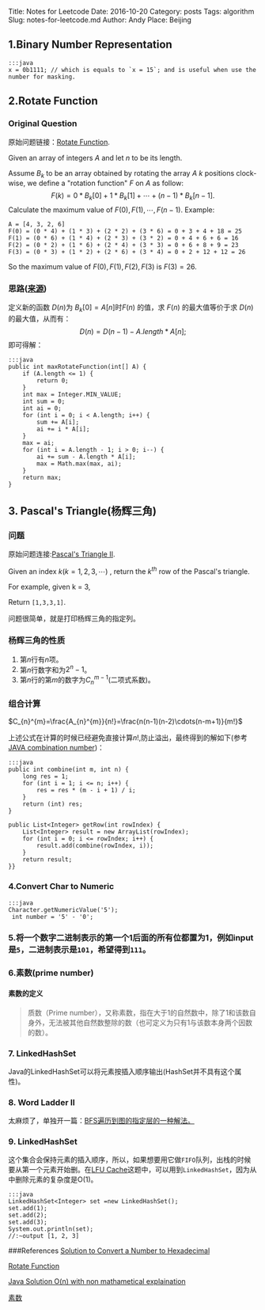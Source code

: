 Title: Notes for Leetcode
Date: 2016-10-20
Category: posts
Tags: algorithm
Slug: notes-for-leetcode.md
Author: Andy
Place: Beijing

## 1.Binary Number Representation 
    :::java
    x = 0b1111; // which is equals to `x = 15`; and is useful when use the number for masking.
    
## 2.Rotate Function
### Original Question
原始问题链接：[Rotate Function](https://leetcode.com/problems/rotate-function/).

Given an array of integers $A$ and let $n$ to be its length.

Assume $B_k$ to be an array obtained by rotating the array $A$ $k$ positions clock-wise, we define a "rotation function" $F$ on $A$ as follow:
$$
F(k) = 0 * B_k[0] + 1 * B_k[1] + \cdots + (n-1) * B_k[n-1].
$$
Calculate the maximum value of $F(0), F(1), \cdots, F(n-1)$.
Example:

    A = [4, 3, 2, 6]
    F(0) = (0 * 4) + (1 * 3) + (2 * 2) + (3 * 6) = 0 + 3 + 4 + 18 = 25
    F(1) = (0 * 6) + (1 * 4) + (2 * 3) + (3 * 2) = 0 + 4 + 6 + 6 = 16
    F(2) = (0 * 2) + (1 * 6) + (2 * 4) + (3 * 3) = 0 + 6 + 8 + 9 = 23
    F(3) = (0 * 3) + (1 * 2) + (2 * 6) + (3 * 4) = 0 + 2 + 12 + 12 = 26

So the maximum value of $F(0), F(1), F(2), F(3)$ is $F(3) = 26$.

### 思路([来源](https://discuss.leetcode.com/topic/58616/java-solution-o-n-with-non-mathametical-explaination/8))
定义新的函数 $D(n)$为 $B_k[0]=A[n]$时$F(n)$ 的值，求 $F(n)$ 的最大值等价于求 $D(n)$ 的最大值，从而有：
$$
   D(n) = D(n-1) - A.length*A[n];
$$
即可得解：

    :::java
    public int maxRotateFunction(int[] A) {
        if (A.length <= 1) {
            return 0;
        }
        int max = Integer.MIN_VALUE;
        int sum = 0;
        int ai = 0;
        for (int i = 0; i < A.length; i++) {
            sum += A[i];
            ai += i * A[i];
        }
        max = ai;
        for (int i = A.length - 1; i > 0; i--) {
            ai += sum - A.length * A[i];
            max = Math.max(max, ai);
        }
        return max;
    } 
    
## 3. Pascal's Triangle(杨辉三角)
### 问题

原始问题连接:[Pascal's Triangle II](https://leetcode.com/problems/pascals-triangle-ii/).

Given an index $k(k=1,2,3,\cdots)$ , return the $k^{th}$ row of the Pascal's triangle.

For example, given k = 3,

Return `[1,3,3,1]`.

问题很简单，就是打印杨辉三角的指定列。
### 杨辉三角的性质
1. 第$n$行有$n$项。
1. 第$n$行数字和为$2^n-1$。 
1. 第$n$行的第$m$的数字为$C_{n}^{m-1}$(二项式系数)。

### 组合计算
$C_{n}^{m}=\frac{A_{n}^{m}}{n!}=\frac{n(n-1)(n-2)\cdots(n-m+1)}{m!}$

上述公式在计算的时候已经避免直接计算$n!$,防止溢出，最终得到的解如下(参考[JAVA combination number](https://discuss.leetcode.com/topic/62617/java-combination-number))：

    :::java
    public int combine(int m, int n) {
        long res = 1;
        for (int i = 1; i <= n; i++) {
            res = res * (m - i + 1) / i;
        }
        return (int) res;
    }

    public List<Integer> getRow(int rowIndex) {
        List<Integer> result = new ArrayList(rowIndex);
        for (int i = 0; i <= rowIndex; i++) {
            result.add(combine(rowIndex, i));
        }
        return result;
    }}
    
    
### 4.Convert Char to Numeric

    :::java
    Character.getNumericValue('5');
     int number = '5' - '0';

### 5.将一个数字二进制表示的第一个1后面的所有位都置为1，例如input 是`5`，二进制表示是`101`，希望得到`111`。

### 6.素数(prime number)
#### 素数的定义
>质数（Prime number），又称素数，指在大于1的自然数中，除了1和该数自身外，无法被其他自然数整除的数（也可定义为只有1与该数本身两个因数的数）。
### 7. LinkedHashSet
Java的LinkedHashSet可以将元素按插入顺序输出(HashSet并不具有这个属性)。

### 8. Word Ladder II
太麻烦了，单独开一篇：[BFS遍历到图的指定层的一种解法。](/posts/2017/05/10/BFS-to-the-specific-level-of-a-graph.html)
    
### 9. LinkedHashSet
这个集合会保持元素的插入顺序，所以，如果想要用它做`FIFO`队列，出栈的时候要从第一个元素开始删。在[LFU Cache](https://leetcode.com/problems/lfu-cache/#/description)这题中，可以用到`LinkedHashSet`，因为从中删除元素的复杂度是O(1)。
    
    :::java
    LinkedHashSet<Integer> set =new LinkedHashSet();
    set.add(1);
    set.add(2);
    set.add(3);
    System.out.println(set);
    //:~output [1, 2, 3]



###References
[Solution to Convert a Number to Hexadecimal](https://discuss.leetcode.com/topic/65028/java-clean-code-with-explanations-and-running-time-2-solutions)

[Rotate Function](https://leetcode.com/problems/rotate-function/)

[Java Solution O(n) with non mathametical explaination](https://discuss.leetcode.com/topic/58616/java-solution-o-n-with-non-mathametical-explaination/8)

[素数](https://zh.wikipedia.org/wiki/%E7%B4%A0%E6%95%B0)